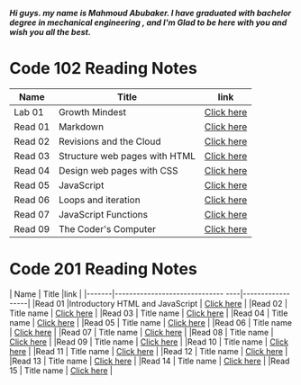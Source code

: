 ***Hi guys. my name is Mahmoud Abubaker. I have graduated with bachelor degree in mechanical engineering , and I'm Glad to be here with you and wish you all the best.***


# Code 102 Reading Notes

| Name  |   Title                       |link              |
|-------|------------------------------ |------------------|
|Lab 01 | Growth Mindest                | [Click here](https://mahmoudabubaker9.github.io/reading-notes/Lab01)   |
|Read 01| Markdown                      | [Click here](https://mahmoudabubaker9.github.io/reading-notes/Read01)  |
|Read 02| Revisions and the Cloud       | [Click here](https://mahmoudabubaker9.github.io/reading-notes/Read02)  |
|Read 03| Structure web pages with HTML | [Click here](https://mahmoudabubaker9.github.io/reading-notes/Read03)  |
|Read 04| Design web pages with CSS     | [Click here](https://mahmoudabubaker9.github.io/reading-notes/Read04)  |
|Read 05| JavaScript                    | [Click here](https://mahmoudabubaker9.github.io/reading-notes/Read05)  |
|Read 06| Loops and iteration           | [Click here](https://mahmoudabubaker9.github.io/reading-notes/Read06)  |
|Read 07| JavaScript Functions          | [Click here](https://mahmoudabubaker9.github.io/reading-notes/Read07)  |
|Read 09| The Coder's Computer          | [Click here](https://mahmoudabubaker9.github.io/reading-notes/Read09)  |



# Code 201 Reading Notes

| Name  |   Title                           |link              |
|-------|------------------------------ ----|------------------|
|Read 01 |Introductory HTML and JavaScript  | [Click here](https://mahmoudabubaker9.github.io/reading-notes/Read201)           |
|Read 02 |     Title name                   | [Click here](https://mahmoudabubaker9.github.io/reading-notes/Read200)           |
|Read 03 |     Title name                   | [Click here](https://mahmoudabubaker9.github.io/reading-notes/Read200)           |
|Read 04 |     Title name                   | [Click here](https://mahmoudabubaker9.github.io/reading-notes/Read200)           |
|Read 05 |     Title name                   | [Click here](https://mahmoudabubaker9.github.io/reading-notes/Read200)           |
|Read 06 |     Title name                   | [Click here](https://mahmoudabubaker9.github.io/reading-notes/Read200)           |
|Read 07 |     Title name                   | [Click here](https://mahmoudabubaker9.github.io/reading-notes/Read200)           |
|Read 08 |     Title name                   | [Click here](https://mahmoudabubaker9.github.io/reading-notes/Read200)           |
|Read 09 |     Title name                   | [Click here](https://mahmoudabubaker9.github.io/reading-notes/Read200)           |
|Read 10 |     Title name                   | [Click here](https://mahmoudabubaker9.github.io/reading-notes/Read200)           |
|Read 11 |     Title name                   | [Click here](https://mahmoudabubaker9.github.io/reading-notes/Read200)           |
|Read 12 |     Title name                   | [Click here](https://mahmoudabubaker9.github.io/reading-notes/Read200)           |
|Read 13 |     Title name                   | [Click here](https://mahmoudabubaker9.github.io/reading-notes/Read200)           |
|Read 14 |     Title name                   | [Click here](https://mahmoudabubaker9.github.io/reading-notes/Read200)           |
|Read 15 |     Title name                   | [Click here](https://mahmoudabubaker9.github.io/reading-notes/Read200)           |

